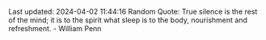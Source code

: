 Last updated: 2024-04-02 11:44:16
Random Quote: True silence is the rest of the mind; it is to the spirit what sleep is to the body, nourishment and refreshment. - William Penn